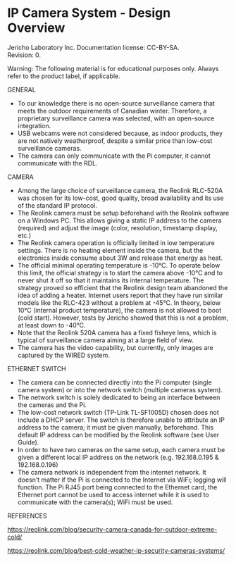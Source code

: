 **IP Camera System - Design Overview** 
=======================================
Jericho Laboratory Inc. Documentation license: CC-BY-SA.  
Revision: 0.  

Warning: The following material is for educational purposes only. Always refer to the product label, if applicable.

GENERAL

- To our knowledge there is no open-source surveillance camera that meets the outdoor requirements of Canadian winter. Therefore, a proprietary surveillance camera was selected, with an open-source integration.
- USB webcams were not considered because, as indoor products, they are not natively weatherproof, despite a similar price than low-cost surveillance cameras.
- The camera can only communicate with the Pi computer, it cannot communicate with the RDL.

CAMERA

- Among the large choice of surveillance camera, the Reolink RLC-520A was chosen for its low-cost, good quality, broad availability and its use of the standard IP protocol.
- The Reolink camera must be setup beforehand with the Reolink software on a Windows PC. This allows giving a static IP address to the camera (required) and adjust the image (color, resolution, timestamp display, etc.)
- The Reolink camera operation is officially limited in low temperature settings. There is no heating element inside the camera, but the electronics inside consume about 3W and release that energy as heat.
- The official minimal operating temperature is -10°C. To operate below this limit, the official strategy is to start the camera above -10°C and to never shut it off so that it maintains its internal temperature. The strategy proved so efficient that the Reolink design team abandoned the idea of adding a heater. Internet users report that they have run similar models like the RLC-423 without a problem at -45°C. In theory, below 10°C (internal product temperature), the camera is not allowed to boot (cold start). However, tests by Jericho showed that this is not a problem, at least down to -40°C. 
- Note that the Reolink 520A camera has a fixed fisheye lens, which is typical of surveillance camera aiming at a large field of view.
- The camera has the video capability, but currently, only images are captured by the WIRED system.

ETHERNET SWITCH

- The camera can be connected directly into the Pi computer (single camera system) or into the network switch (multiple cameras system).
- The network switch is solely dedicated to being an interface between the cameras and the Pi.
- The low-cost network switch (TP-Link TL-SF1005D) chosen does not include a DHCP server. The switch is therefore unable to attribute an IP address to the camera; it must be given manually, beforehand. This default IP address can be modified by the Reolink software (see User Guide).
- In order to have two cameras on the same setup, each camera must be given a different local IP address on the network (e.g. 192.168.0.195 & 192.168.0.196)
- The camera network is independent from the internet network. It doesn’t matter if the Pi is connected to the Internet via WiFi; logging will function. The Pi RJ45 port being connected to the Ethernet card, the Ethernet port cannot be used to access internet while it is used to communicate with the camera(s); WiFi must be used.

REFERENCES


https://reolink.com/blog/security-camera-canada-for-outdoor-extreme-cold/

https://reolink.com/blog/best-cold-weather-ip-security-cameras-systems/

